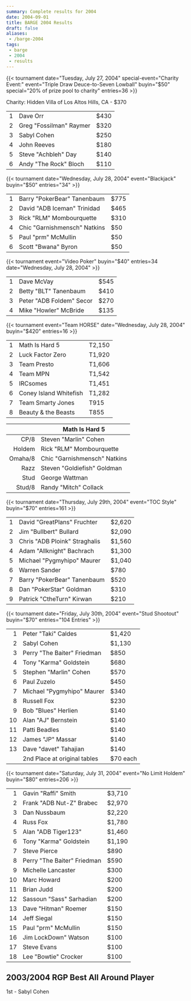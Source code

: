 ```yaml
---
summary: Complete results for 2004
date: 2004-09-01
title: BARGE 2004 Results
draft: false
aliases:
 - /barge-2004
tags:
 - barge
 - 2004
 - results
---
```


{{< tournament
    date="Tuesday, July 27, 2004"
    special-event="Charity Event:"
    event="Triple Draw Deuce-to-Seven Lowball"
    buyin="$50"
    special="20% of prize pool to charity"
    entries=36 >}}

Charity:  Hidden Villa of Los Altos Hills, CA - $370

|   |                                   |      |
|--:|-----------------------------------|------|
| 1 | Dave Orr                          | $430 |
| 2 | Greg &quot;Fossilman&quot; Raymer | $320 |
| 3 | Sabyl Cohen                       | $250 |
| 4 | John Reeves                       | $180 |
| 5 | Steve &quot;Achbleh&quot; Day     | $140 |
| 6 | Andy &quot;The Rock&quot; Bloch   | $110 |


{{< tournament
    date="Wednesday, July 28, 2004"
    event="Blackjack"
    buyin="$50"
    entries="34" >}}

|   |                                        |      |
|--:|----------------------------------------|------|
| 1 | Barry &quot;PokerBear&quot; Tanenbaum  | $775 |
| 2 | David &quot;ADB Iceman&quot; Trinidad  | $465 |
| 3 | Rick &quot;RLM&quot; Mombourquette     | $310 |
| 4 | Chic &quot;Garnishmensch&quot; Natkins | $50  |
| 5 | Paul &quot;prm&quot; McMullin          | $50  |
| 6 | Scott &quot;Bwana&quot; Byron          | $50  |


{{< tournament
    event="Video Poker"
    buyin="$40"
    entries=34
    date="Wednesday, July 28, 2004" >}}

|   |                                    |      |
|--:|------------------------------------|------|
| 1 | Dave McVay                         | $545 |
| 2 | Betty &quot;BLT&quot; Tanenbaum    | $410 |
| 3 | Peter &quot;ADB Foldem&quot; Secor | $270 |
| 4 | Mike &quot;Howler&quot; McBride    | $135 |

{{< tournament
    event="Team HORSE"
    date="Wednesday, July 28, 2004"
    buyin="$420"
    entries=16 >}}

|   |                         |        |
|--:|-------------------------|--------|
| 1 | Math Is Hard 5          | T2,150 |
| 2 | Luck Factor Zero        | T1,920 |
| 3 | Team Presto             | T1,606 |
| 4 | Team MPN                | T1,542 |
| 5 | IRCsomes                | T1,451 |
| 6 | Coney Island Whitefish  | T1,282 |
| 7 | Team Smarty Jones       | T915   |
| 8 | Beauty &amp; the Beasts | T855   |

|         | Math Is Hard 5                         |
|--------:|----------------------------------------|
|    CP/8 | Steven &quot;Marlin&quot; Cohen        |
|  Holdem | Rick &quot;RLM&quot; Mombourquette     |
| Omaha/8 | Chic &quot;Garnishmensch&quot; Natkins |
|    Razz | Steven &quot;Goldiefish&quot; Goldman  |
|    Stud | George Wattman                         |
|  Stud/8 | Randy &quot;Mitch&quot; Collack        |

{{< tournament
    date="Thursday, July 29th, 2004"
    event="TOC Style"
    buyin="$70"
    entries=161 >}}

|   |                                         |        |
|--:|-----------------------------------------|--------|
| 1 | David &quot;GreatPlans&quot; Fruchter   | $2,620 |
| 2 | Jim &quot;Bullbert&quot; Bullard        | $2,090 |
| 3 | Chris &quot;ADB Ploink&quot; Straghalis | $1,560 |
| 4 | Adam &quot;Allknight&quot; Bachrach     | $1,300 |
| 5 | Michael &quot;Pygmyhipo&quot; Maurer    | $1,040 |
| 6 | Warren Sander                           | $780   |
| 7 | Barry &quot;PokerBear&quot; Tanenbaum   | $520   |
| 8 | Dan &quot;PokerStar&quot; Goldman       | $310   |
| 9 | Patrick &quot;CtheTurn&quot; Kirwan     | $210   |

{{< tournament
    date="Friday, July 30th, 2004"
    event="Stud Shootout"
    buyin="$70"
    entries="104 Entries" >}}

|    |                                       |          |
|---:|---------------------------------------|----------|
|  1 | Peter &quot;Taki&quot; Caldes         | $1,420   |
|  2 | Sabyl Cohen                           | $1,130   |
|  3 | Perry &quot;The Baiter&quot; Friedman | $850     |
|  4 | Tony &quot;Karma&quot; Goldstein      | $680     |
|  5 | Stephen &quot;Marlin&quot; Cohen      | $570     |
|  6 | Paul Zuzelo                           | $450     |
|  7 | Michael &quot;Pygmyhipo&quot; Maurer  | $340     |
|  8 | Russell Fox                           | $230     |
|  9 | Bob &quot;Blues&quot; Herlien         | $140     |
| 10 | Alan &quot;AJ&quot; Bernstein         | $140     |
| 11 | Patti Beadles                         | $140     |
| 12 | James &quot;JP&quot; Massar           | $140     |
| 13 | Dave &quot;davet&quot; Tahajian       | $140     |
|    | 2nd Place at original tables          | $70 each |

{{< tournament
    date="Saturday, July 31, 2004"
    event="No Limit Holdem"
    buyin="$80"
    entries=206 >}}

|    |                                       |        |
|---:|---------------------------------------|--------|
|  1 | Gavin &quot;Raffi&quot; Smith         | $3,710 |
|  2 | Frank &quot;ADB Nut-Z&quot; Brabec    | $2,970 |
|  3 | Dan Nussbaum                          | $2,220 |
|  4 | Russ Fox                              | $1,780 |
|  5 | Alan &quot;ADB Tiger123&quot;         | $1,460 |
|  6 | Tony &quot;Karma&quot; Goldstein      | $1,190 |
|  7 | Steve Pierce                          | $890   |
|  8 | Perry &quot;The Baiter&quot; Friedman | $590   |
|  9 | Michelle Lancaster                    | $300   |
| 10 | Marc Howard                           | $200   |
| 11 | Brian Judd                            | $200   |
| 12 | Sassoun &quot;Sass&quot; Sarhadian    | $200   |
| 13 | Dave &quot;Hitman&quot; Roemer        | $150   |
| 14 | Jeff Siegal                           | $150   |
| 15 | Paul &quot;prm&quot; McMullin         | $150   |
| 16 | Jim LockDown&quot; Watson             | $100   |
| 17 | Steve Evans                           | $100   |
| 18 | Lee &quot;Bowtie&quot; Crocker        | $100   |


## 2003/2004 RGP Best All Around Player

1st - Sabyl Cohen
